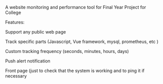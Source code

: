 A website monitoring and performance tool for Final Year Project for College

Features:

Support any public web page

Track specific parts (Javascript, Vue framework, mysql, prometheus, etc )

Custom tracking frequency (seconds, minutes, hours, days)

Push alert notification

Front page (just to check that the system is working and to ping it if necessary